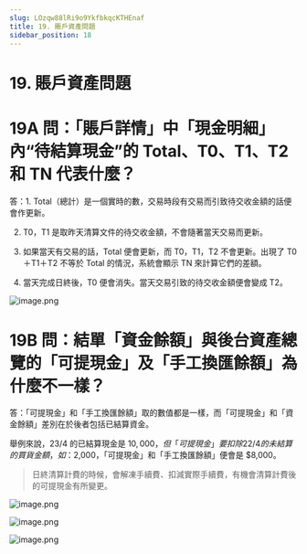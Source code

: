 ```yaml
---
slug: LOzqw88lRi9o9YkfbkqcKTHEnaf
title: 19. 賬戶資產問題
sidebar_position: 18
---
```



# 19. 賬戶資產問題


# 19A 問：「賬戶詳情」中「現金明細」內“待結算現金”的 Total、T0、T1、T2 和 TN 代表什麼？


答：1. Total（總計）是一個實時的數，交易時段有交易而引致待交收金額的話便會作更新。


2. T0，T1 是取昨天清算文件的待交收金額，不會隨著當天交易而更新。


3. 如果當天有交易的話，Total 便會更新，而 T0，T1，T2 不會更新。出現了 T0＋T1＋T2 不等於 Total 的情況，系統會顯示 TN 來計算它們的差額。


4. 當天完成日終後，T0 便會消失。當天交易引致的待交收金額便會變成 T2。


![image.png](/assets/4f029f0092e5b54ebea6a66ee9cdb7a4.png)


# 19B 問：結單「資金餘額」與後台資產總覽的「可提現金」及「手工換匯餘額」為什麼不一樣？


答：「可提現金」和「手工換匯餘額」取的數值都是一樣，而「可提現金」和「資金餘額」差別在於後者包括已結算資金。


舉例來說，23/4 的已結算現金是 $10,000，但「可提現金」要扣除 22/4 的未結算的買貨金額，如：$2,000，「可提現金」和「手工換匯餘額」便會是 $8,000。

> 日終清算計費的時候，會解凍手續費、扣減實際手續費，有機會清算計費後的可提現金有所變更。

![image.png](/assets/098e073fba12f8881ce10fefc1367253.png)


![image.png](/assets/1a75b1ed7504873235dfc96e49d9302f.png)


![image.png](/assets/f84c2d00d4fa3784e48e0742f0fed7a2.png)

